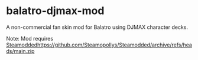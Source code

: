 # balatro-djmax-mod
A non-commercial fan skin mod for Balatro using DJMAX character decks.

Note: Mod requires [Steamoddedhttps://github.com/Steamopollys/Steamodded/archive/refs/heads/main.zip](https://github.com/Steamopollys/Steamodded/archive/refs/heads/main.zip)

